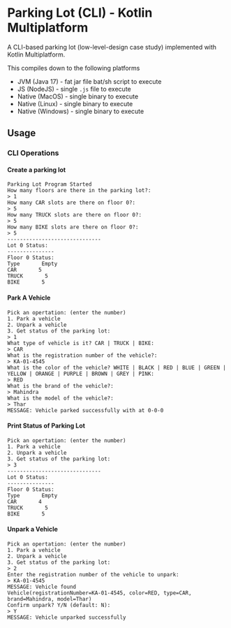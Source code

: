 # Parking Lot (CLI) - Kotlin Multiplatform

A CLI-based parking lot (low-level-design case study) implemented
with Kotlin Multiplatform.

This compiles down to the following platforms

- JVM (Java 17) - fat jar file bat/sh script to execute
- JS (NodeJS) - single `.js` file to execute
- Native (MacOS) - single binary to execute
- Native (Linux) - single binary to execute
- Native (Windows) - single binary to execute

## Usage

### CLI Operations

#### Create a parking lot

```shell
Parking Lot Program Started
How many floors are there in the parking lot?:
> 1
How many CAR slots are there on floor 0?:
> 5
How many TRUCK slots are there on floor 0?:
> 5
How many BIKE slots are there on floor 0?:
> 5
------------------------------
Lot 0 Status:
---------------
Floor 0 Status:
Type       Empty
CAR       5
TRUCK       5
BIKE       5
```

#### Park A Vehicle

```shell
Pick an opertation: (enter the number)
1. Park a vehicle
2. Unpark a vehicle
3. Get status of the parking lot:
> 1
What type of vehicle is it? CAR | TRUCK | BIKE:
> CAR
What is the registration number of the vehicle?:
> KA-01-4545
What is the color of the vehicle? WHITE | BLACK | RED | BLUE | GREEN | YELLOW | ORANGE | PURPLE | BROWN | GREY | PINK:
> RED
What is the brand of the vehicle?:
> Mahindra
What is the model of the vehicle?:
> Thar
MESSAGE: Vehicle parked successfully with at 0-0-0
```

#### Print Status of Parking Lot

```shell
Pick an opertation: (enter the number)
1. Park a vehicle
2. Unpark a vehicle
3. Get status of the parking lot:
> 3
------------------------------
Lot 0 Status:
---------------
Floor 0 Status:
Type       Empty
CAR       4
TRUCK       5
BIKE       5
```

#### Unpark a Vehicle

```shell
Pick an opertation: (enter the number)
1. Park a vehicle
2. Unpark a vehicle
3. Get status of the parking lot:
> 2
Enter the registration number of the vehicle to unpark:
> KA-01-4545
MESSAGE: Vehicle found
Vehicle(registrationNumber=KA-01-4545, color=RED, type=CAR, brand=Mahindra, model=Thar)
Confirm unpark? Y/N (default: N):
> Y
MESSAGE: Vehicle unparked successfully
```
